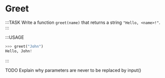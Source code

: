 # Greet

:::TASK
Write a function `greet(name)` that returns a string `"Hello, <name>!"`.
:::

:::USAGE

```python
>>> greet("John")
Hello, John!
```

:::

TODO Explain why parameters are never to be replaced by input()
